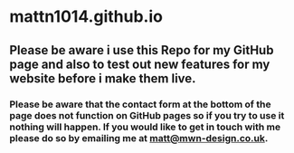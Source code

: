 # mattn1014.github.io

## Please be aware i use this Repo for my GitHub page and also to test out new features for my website before i make them live.

### Please be aware that the contact form at the bottom of the page does not function on GitHub pages so if you try to use it nothing will happen.  If you would like to get in touch with me please do so by emailing me at matt@mwn-design.co.uk.